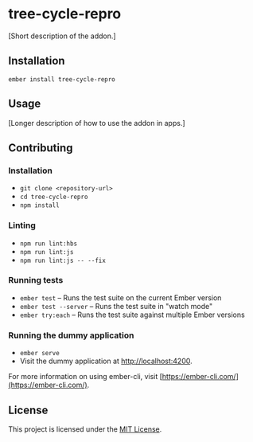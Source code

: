 tree-cycle-repro
==============================================================================

[Short description of the addon.]

Installation
------------------------------------------------------------------------------

```
ember install tree-cycle-repro
```


Usage
------------------------------------------------------------------------------

[Longer description of how to use the addon in apps.]


Contributing
------------------------------------------------------------------------------

### Installation

* `git clone <repository-url>`
* `cd tree-cycle-repro`
* `npm install`

### Linting

* `npm run lint:hbs`
* `npm run lint:js`
* `npm run lint:js -- --fix`

### Running tests

* `ember test` – Runs the test suite on the current Ember version
* `ember test --server` – Runs the test suite in "watch mode"
* `ember try:each` – Runs the test suite against multiple Ember versions

### Running the dummy application

* `ember serve`
* Visit the dummy application at [http://localhost:4200](http://localhost:4200).

For more information on using ember-cli, visit [https://ember-cli.com/](https://ember-cli.com/).

License
------------------------------------------------------------------------------

This project is licensed under the [MIT License](LICENSE.md).
